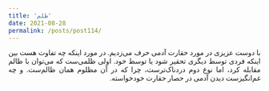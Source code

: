 ```yaml
---
title: 'ظلم'
date: 2021-08-28
permalink: /posts/post114/
---
```

<div align="justify" dir="rtl" style="font-family:vazir;">

با دوست عزیزی در مورد حقارت آدمی حرف می‌زدیم. در مورد اینکه چه تفاوت هست بین اینکه فردی توسط دیگری تحقیر شود یا توسط خود. اولی ظلمی‌ست که می‌توان با ظالم مقابله کرد، اما نوع دوم دردناک‌ترست، چرا که در آن مظلوم همان ظالم‌ست. و چه غم‌انگیزست دیدن آدمی در حصار حقارت خودخواسته.

</div>


